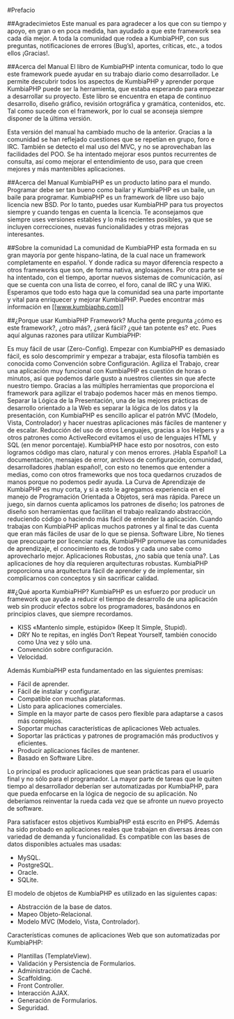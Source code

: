 #Prefacio

##Agradecimietos
Este manual es para agradecer a los que con su tiempo y apoyo, en gran o en poca medida, han ayudado a que este framework sea cada día mejor. A toda la comunidad que rodea a KumbiaPHP, con sus preguntas, notificaciones de errores (Bug’s), aportes, críticas, etc., a todos ellos ¡Gracias!.

##Acerca del Manual
El libro de KumbiaPHP intenta comunicar, todo lo que este framework puede ayudar en su trabajo diario como desarrollador. Le permite descubrir todos los aspectos de KumbiaPHP y aprender porque KumbiaPHP puede ser la herramienta, que estaba esperando para empezar a desarrollar su proyecto. Este libro se encuentra en etapa de continuo desarrollo, diseño gráfico, revisión ortográfica y gramática, contenidos, etc. Tal como sucede con el framework, por lo cual se aconseja siempre disponer de la última versión.

Esta versión del manual ha cambiado mucho de la anterior. Gracias a la comunidad se han reflejado cuestiones que se repetían en grupo, foro e IRC. También se detecto el mal uso del MVC, y no se aprovechaban las facilidades del POO. Se ha intentado mejorar esos puntos recurrentes de consulta, así como mejorar el entendimiento de uso, para que creen mejores y más mantenibles aplicaciones.

##Acerca del Manual
KumbiaPHP es un producto latino para el mundo. Programar debe ser tan bueno como bailar y KumbiaPHP es un baile, un baile para programar. KumbiaPHP es un framework de libre uso bajo licencia new BSD. Por lo tanto, puedes usar KumbiaPHP para tus proyectos siempre y cuando tengas en cuenta la licencia. Te aconsejamos que siempre uses versiones estables y lo más recientes posibles, ya que se incluyen correcciones, nuevas funcionalidades y otras mejoras interesantes.

##Sobre la comunidad
La comunidad de KumbiaPHP esta formada en su gran mayoría por gente hispano-latina, de la cual nace un framework completamente en español. Y donde radica su mayor diferencia respecto a otros frameworks que son, de forma nativa, anglosajones. Por otra parte se ha intentado, con el tiempo, aportar nuevos sistemas de comunicación, así que se cuenta con una lista de correo, el foro, canal de IRC y una WiKi. Esperamos que todo esto haga que la comunidad sea una parte importante y vital para enriquecer y mejorar KumbiaPHP.
Puedes encontrar más información en [[www.kumbiaphp.com]]

##¿Porque usar KumbiaPHP Framework?
Mucha gente pregunta ¿cómo es este framework?, ¿otro más?, ¿será fácil? ¿qué tan potente es? etc. Pues aquí algunas razones para utilizar KumbiaPHP:

Es muy fácil de usar (Zero-Config). Empezar con KumbiaPHP es demasiado fácil, es solo descomprimir y empezar a trabajar, esta filosofía también es conocida como Convención sobre Configuración.
Agiliza el Trabajo, crear una aplicación muy funcional con KumbiaPHP es cuestión de horas o minutos, así que podemos darle gusto a nuestros clientes sin que afecte nuestro tiempo. Gracias a las múltiples herramientas que proporciona el framework para agilizar el trabajo podemos hacer más en menos tiempo.
Separar la Lógica de la Presentación, una de las mejores prácticas de desarrollo orientado a la Web es separar la lógica de los datos y la presentación, con KumbiaPHP es sencillo aplicar el patrón MVC (Modelo, Vista, Controlador) y hacer nuestras aplicaciones más fáciles de mantener y de escalar.
Reducción del uso de otros Lenguajes, gracias a los Helpers y a otros patrones como ActiveRecord evitamos el uso de lenguajes HTML y SQL (en menor porcentaje). KumbiaPHP hace esto por nosotros, con esto logramos código mas claro, natural y con menos errores.
¡Habla Español! La documentación, mensajes de error, archivos de configuración, comunidad, desarrolladores ¡hablan español!, con esto no tenemos que entender a medias, como con otros frameworks que nos toca quedarnos cruzados de manos porque no podemos pedir ayuda.
La Curva de Aprendizaje de KumbiaPHP es muy corta, y si a esto le agregamos experiencia en el manejo de Programación Orientada a Objetos, será mas rápida.
Parece un juego, sin darnos cuenta aplicamos los patrones de diseño; los patrones de diseño son herramientas que facilitan el trabajo realizando abstracción, reduciendo código o haciendo más fácil de entender la aplicación. Cuando trabajas con KumbiaPHP aplicas muchos patrones y al final te das cuenta que eran más fáciles de usar de lo que se piensa.
Software Libre, No tienes que preocuparte por licenciar nada, KumbiaPHP promueve las comunidades de aprendizaje, el conocimiento es de todos y cada uno sabe como aprovecharlo mejor.
Aplicaciones Robustas, ¿no sabía que tenía una?. Las aplicaciones de hoy día requieren arquitecturas robustas. KumbiaPHP proporciona una arquitectura fácil de aprender y de implementar, sin complicarnos con conceptos y sin sacrificar calidad.

##¿Qué aporta KumbiaPHP?
KumbiaPHP es un esfuerzo por producir un framework que ayude a reducir el tiempo de desarrollo de una aplicación web sin producir efectos sobre los programadores, basándonos en principios claves, que siempre recordamos.

- KISS «Mantenlo simple, estúpido» (Keep It Simple, Stupid). 
- DRY No te repitas, en inglés Don’t Repeat Yourself, también conocido como Una vez y sólo una. 
- Convención sobre configuración.
- Velocidad.

Además KumbiaPHP esta fundamentado en las siguientes premisas:
- Fácil de aprender.
- Fácil de instalar y configurar.
- Compatible con muchas plataformas.
- Listo para aplicaciones comerciales.
- Simple en la mayor parte de casos pero flexible para adaptarse a casos más complejos.
- Soportar muchas características de aplicaciones Web actuales.
- Soportar las prácticas y patrones de programación más productivos y eficientes.
- Producir aplicaciones fáciles de mantener.
- Basado en Software Libre.

Lo principal es producir aplicaciones que sean prácticas para el usuario final y no sólo para el programador. La mayor parte de tareas que le quiten tiempo al desarrollador deberían ser automatizadas por KumbiaPHP, para que pueda enfocarse en la lógica de negocio de su aplicación. No deberíamos reinventar la rueda cada vez que se afronte un nuevo proyecto de software.

Para satisfacer estos objetivos KumbiaPHP está escrito en PHP5. Además ha sido probado en aplicaciones reales que trabajan en diversas áreas con variedad de demanda y funcionalidad. Es compatible con las bases de datos disponibles actuales mas usadas:

- MySQL.
- PostgreSQL.
- Oracle.
- SQLite.

El modelo de objetos de KumbiaPHP es utilizado en las siguientes capas:

- Abstracción de la base de datos.
- Mapeo Objeto-Relacional.
- Modelo MVC (Modelo, Vista, Controlador).

Características comunes de aplicaciones Web que son automatizadas por KumbiaPHP:

- Plantillas (TemplateView).
- Validación y Persistencia de Formularios.
- Administración de Caché.
- Scaffolding.
- Front Controller.
- Interacción AJAX.
- Generación de Formularios.
- Seguridad.